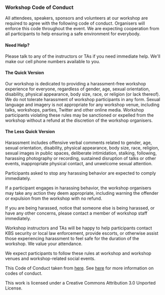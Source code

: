 ### Workshop Code of Conduct

All attendees, speakers, sponsors and volunteers at our workshop are required to agree with the following code of conduct. Organisers will enforce this code throughout the event. We are expecting cooperation from all participants to help ensuring a safe environment for everybody.


#### Need Help?
Please talk to any of the instructors or TAs if you need immediate help.  We'll make our cell phone numbers available to you.


#### The Quick Version

Our workshop is dedicated to providing a harassment-free workshop experience for everyone, regardless of gender, age, sexual orientation, disability, physical appearance, body size, race, or religion (or lack thereof). We do not tolerate harassment of workshop participants in any form. Sexual language and imagery is not appropriate for any workshop venue, including talks, workshops, parties, Twitter and other online media. Workshop participants violating these rules may be sanctioned or expelled from the workshop without a refund at the discretion of the workshop organisers.

#### The Less Quick Version

Harassment includes offensive verbal comments related to gender, age, sexual orientation, disability, physical appearance, body size, race, religion, sexual images in public spaces, deliberate intimidation, stalking, following, harassing photography or recording, sustained disruption of talks or other events, inappropriate physical contact, and unwelcome sexual attention.

Participants asked to stop any harassing behavior are expected to comply immediately.

If a participant engages in harassing behavior, the workshop organisers may take any action they deem appropriate, including warning the offender or expulsion from the workshop with no refund.

If you are being harassed, notice that someone else is being harassed, or have any other concerns, please contact a member of workshop staff immediately.

Workshop instructors and TAs will be happy to help participants contact KBS security or local law enforcement, provide escorts, or otherwise assist those experiencing harassment to feel safe for the duration of the workshop. We value your attendance.

We expect participants to follow these rules at workshop and workshop venues and workshop-related social events.

This Code of Conduct taken from [here](http://confcodeofconduct.com/). See [here](http://www.ashedryden.com/blog/codes-of-conduct-101-faq) for more information on codes of conduct.

This work is licensed under a Creative Commons Attribution 3.0 Unported License.
